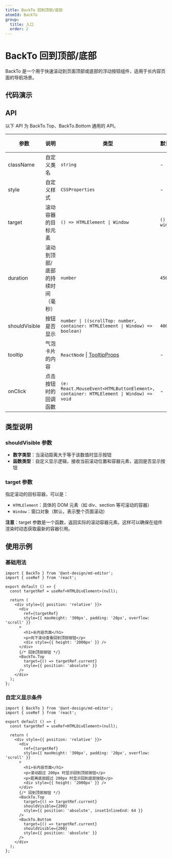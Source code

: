 ```yaml
---
title: BackTo 回到顶部/底部
atomId: BackTo
group:
  title: 入口
  order: 2
---
```


# BackTo 回到顶部/底部

BackTo 是一个用于快速滚动到页面顶部或底部的浮动按钮组件，适用于长内容页面的导航场景。

## 代码演示

<code src="../demos/back-to.tsx" background="var(--main-bg-color)" iframe=540></code>

## API

以下 API 为 BackTo.Top、BackTo.Bottom 通用的 API。

| 参数          | 说明                              | 类型                                                                                 | 默认值         | 版本 |
| ------------- | --------------------------------- | ------------------------------------------------------------------------------------ | -------------- | ---- |
| className     | 自定义类名                        | `string`                                                                             | -              | -    |
| style         | 自定义样式                        | `CSSProperties`                                                                      | -              | -    |
| target        | 滚动容器的目标元素                | `() => HTMLElement \| Window`                                                        | `() => window` | -    |
| duration      | 滚动到顶部/底部的持续时间（毫秒） | `number`                                                                             | `450`          | -    |
| shouldVisible | 按钮是否显示                      | `number \| ((scrollTop: number, container: HTMLElement \| Window) => boolean)`       | `400`          | -    |
| tooltip       | 气泡卡片的内容                    | `ReactNode` \| [TooltipProps](https://ant.design/components/tooltip-cn#api)          | -              | -    |
| onClick       | 点击按钮时的回调函数              | `(e: React.MouseEvent<HTMLButtonElement>, container: HTMLElement \| Window) => void` | -              | -    |

## 类型说明

### shouldVisible 参数

- **数字类型**：当滚动距离大于等于该数值时显示按钮
- **函数类型**：自定义显示逻辑，接收当前滚动位置和容器元素，返回是否显示按钮

### target 参数

指定滚动的目标容器，可以是：

- `HTMLElement`：具体的 DOM 元素（如 div、section 等可滚动的容器）
- `Window`：窗口对象（默认，表示整个页面滚动）

**注意**：target 参数是一个函数，返回实际的滚动容器元素。这样可以确保在组件渲染时动态获取最新的容器引用。

## 使用示例

### 基础用法

```tsx
import { BackTo } from '@ant-design/md-editor';
import { useRef } from 'react';

export default () => {
  const targetRef = useRef<HTMLDivElement>(null);

  return (
    <div style={{ position: 'relative' }}>
      <div
        ref={targetRef}
        style={{ maxHeight: '300px', padding: '20px', overflow: 'scroll' }}
      >
        <h1>长内容页面</h1>
        <p>向下滚动查看回到顶部按钮</p>
        <div style={{ height: '2000px' }} />
      </div>
      {/* 回到顶部按钮 */}
      <BackTo.Top
        target={() => targetRef.current}
        style={{ position: 'absolute' }}
      />
    </div>
  );
};
```

### 自定义显示条件

```tsx
import { BackTo } from '@ant-design/md-editor';
import { useRef } from 'react';

export default () => {
  const targetRef = useRef<HTMLDivElement>(null);

  return (
    <div style={{ position: 'relative' }}>
      <div
        ref={targetRef}
        style={{ maxHeight: '300px', padding: '20px', overflow: 'scroll' }}
      >
        <h1>长内容页面</h1>
        <p>滚动超过 200px 时显示回到顶部按钮</p>
        <p>距离底部超过 200px 时显示回到底部按钮</p>
        <div style={{ height: '2000px' }} />
      </div>
      {/* 回到顶部按钮 */}
      <BackTo.Top
        target={() => targetRef.current}
        shouldVisible={200}
        style={{ position: 'absolute', insetInlineEnd: 64 }}
      />
      <BackTo.Bottom
        target={() => targetRef.current}
        shouldVisible={200}
        style={{ position: 'absolute' }}
      />
    </div>
  );
};
```
